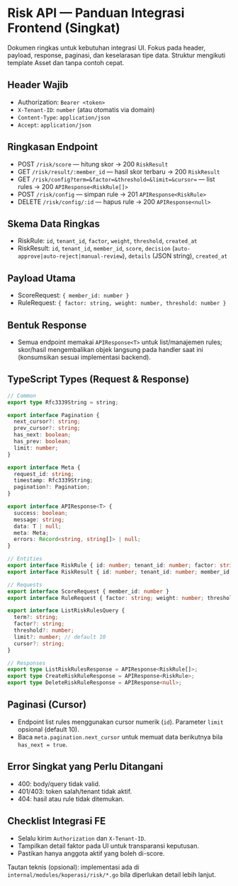 # Risk API — Panduan Integrasi Frontend (Singkat)

Dokumen ringkas untuk kebutuhan integrasi UI. Fokus pada header, payload, response, paginasi, dan keselarasan tipe data. Struktur mengikuti template Asset dan tanpa contoh cepat.

## Header Wajib

- Authorization: `Bearer <token>`
- `X-Tenant-ID`: `number` (atau otomatis via domain)
- `Content-Type`: `application/json`
- `Accept`: `application/json`

## Ringkasan Endpoint

- POST `/risk/score` — hitung skor → 200 `RiskResult`
- GET `/risk/result/:member_id` — hasil skor terbaru → 200 `RiskResult`
- GET `/risk/config?term=&factor=&threshold=&limit=&cursor=` — list rules → 200 `APIResponse<RiskRule[]>`
- POST `/risk/config` — simpan rule → 201 `APIResponse<RiskRule>`
- DELETE `/risk/config/:id` — hapus rule → 200 `APIResponse<null>`

## Skema Data Ringkas

- RiskRule: `id`, `tenant_id`, `factor`, `weight`, `threshold`, `created_at`
- RiskResult: `id`, `tenant_id`, `member_id`, `score`, `decision` (`auto-approve|auto-reject|manual-review`), `details` (JSON string), `created_at`

## Payload Utama

- ScoreRequest: `{ member_id: number }`
- RuleRequest: `{ factor: string, weight: number, threshold: number }`

## Bentuk Response

- Semua endpoint memakai `APIResponse<T>` untuk list/manajemen rules; skor/hasil mengembalikan objek langsung pada handler saat ini (konsumsikan sesuai implementasi backend).

## TypeScript Types (Request & Response)

```ts
// Common
export type Rfc3339String = string;

export interface Pagination {
  next_cursor?: string;
  prev_cursor?: string;
  has_next: boolean;
  has_prev: boolean;
  limit: number;
}

export interface Meta {
  request_id: string;
  timestamp: Rfc3339String;
  pagination?: Pagination;
}

export interface APIResponse<T> {
  success: boolean;
  message: string;
  data: T | null;
  meta: Meta;
  errors: Record<string, string[]> | null;
}

// Entities
export interface RiskRule { id: number; tenant_id: number; factor: string; weight: number; threshold: number; created_at: Rfc3339String }
export interface RiskResult { id: number; tenant_id: number; member_id: number; score: number; decision: string; details: string; created_at: Rfc3339String }

// Requests
export interface ScoreRequest { member_id: number }
export interface RuleRequest { factor: string; weight: number; threshold: number }

export interface ListRiskRulesQuery {
  term?: string;
  factor?: string;
  threshold?: number;
  limit?: number; // default 10
  cursor?: string;
}

// Responses
export type ListRiskRulesResponse = APIResponse<RiskRule[]>;
export type CreateRiskRuleResponse = APIResponse<RiskRule>;
export type DeleteRiskRuleResponse = APIResponse<null>;
```

## Paginasi (Cursor)

- Endpoint list rules menggunakan cursor numerik (`id`). Parameter `limit` opsional (default 10).
- Baca `meta.pagination.next_cursor` untuk memuat data berikutnya bila `has_next = true`.

## Error Singkat yang Perlu Ditangani

- 400: body/query tidak valid.
- 401/403: token salah/tenant tidak aktif.
- 404: hasil atau rule tidak ditemukan.

## Checklist Integrasi FE

- Selalu kirim `Authorization` dan `X-Tenant-ID`.
- Tampilkan detail faktor pada UI untuk transparansi keputusan.
- Pastikan hanya anggota aktif yang boleh di-score.

Tautan teknis (opsional): implementasi ada di `internal/modules/koperasi/risk/*.go` bila diperlukan detail lebih lanjut.
